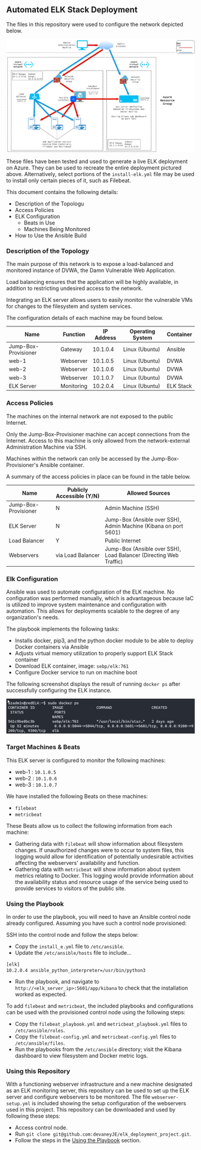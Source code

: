 ## Automated ELK Stack Deployment

The files in this repository were used to configure the network depicted below.

![Azure Network Diagram:](Diagrams/ELK_Azure_Deployment.png)

These files have been tested and used to generate a live ELK deployment on Azure. They can be used to recreate the entire deployment pictured above. Alternatively, select portions of the `install-elk.yml` file may be used to install only certain pieces of it, such as Filebeat.


This document contains the following details:
- Description of the Topologu
- Access Policies
- ELK Configuration
  - Beats in Use
  - Machines Being Monitored
- How to Use the Ansible Build


### Description of the Topology

The main purpose of this network is to expose a load-balanced and monitored instance of DVWA, the Damn Vulnerable Web Application.

Load balancing ensures that the application will be highly available, in addition to restricting undesired access to the network.

Integrating an ELK server allows users to easily monitor the vulnerable VMs for changes to the filesystem and system services.

The configuration details of each machine may be found below.

| Name                 | Function   | IP Address | Operating System | Container |
|----------------------|------------|------------|------------------|-----------|
| Jump-Box-Provisioner | Gateway    | 10.1.0.4   | Linux (Ubuntu)   | Ansible   |
| web-1                | Webserver  | 10.1.0.5   | Linux (Ubuntu)   | DVWA      |
| web-2                | Webserver  | 10.1.0.6   | Linux (Ubuntu)   | DVWA      |
| web-3                | Webserver  | 10.1.0.7   | Linux (Ubuntu)   | DVWA      |
| ELK Server           | Monitoring | 10.2.0.4   | Linux (Ubuntu)   | ELK Stack |

### Access Policies

The machines on the internal network are not exposed to the public Internet. 

Only the Jump-Box-Provisioner machine can accept connections from the Internet. Access to this machine is only allowed from the network-external Administration Machine via SSH.

Machines within the network can only be accessed by the Jump-Box-Provisioner's Ansible container.

A summary of the access policies in place can be found in the table below.

| Name                 | Publicly Accessible (Y/N) | Allowed Sources                                                    |
|----------------------|---------------------------|--------------------------------------------------------------------|
| Jump-Box-Provisioner | N                         | Admin Machine (SSH)                                                |
| ELK Server           | N                         | Jump-Box (Ansible over SSH), Admin Machine (Kibana on port 5601)        |
| Load Balancer        | Y                         | Public Internet                                                    |
| Webservers           | via Load Balancer         | Jump-Box (Ansible over SSH), Load Balancer (Directing Web Traffic) |

### Elk Configuration

Ansible was used to automate configuration of the ELK machine. No configuration was performed manually, which is advantageous because IaC is utilized to improve system maintenance and configuration with automation. This allows for deployments scalable to the degree of any organization's needs.

The playbook implements the following tasks:
- Installs docker, pip3, and the python docker module to be able to deploy Docker containers via Ansible
- Adjusts virtual memory utilization to properly support ELK Stack container
- Download ELK container, image: `sebp/elk:761`
- Configure Docker service to run on machine boot

The following screenshot displays the result of running `docker ps` after successfully configuring the ELK instance.

![docker ps output](images/elk_docker-ps.png)

### Target Machines & Beats
This ELK server is configured to monitor the following machines:
- web-1 : `10.1.0.5`
- web-2 : `10.1.0.6`
- web-3 : `10.1.0.7`


We have installed the following Beats on these machines:
- `filebeat`
- `metricbeat`

These Beats allow us to collect the following information from each machine:
- Gathering data with `filebeat` will show information about filesystem changes. If unauthorized changes were to occur to system files, this logging would allow for identification of potentially undesirable activities affecting the webservers' availability and function.
- Gathering data with `metricbeat` will show information about system metrics relating to Docker. This logging would provide information about the availability status and resource usage of the service being used to provide services to visitors of the public site.

### Using the Playbook
In order to use the playbook, you will need to have an Ansible control node already configured. Assuming you have such a control node provisioned: 

SSH into the control node and follow the steps below:
- Copy the `install_e.yml` file to `/etc/ansible`. 
- Update the `/etc/ansible/hosts` file to include...
```
[elk]
10.2.0.4 ansible_python_interpreter=/usr/bin/python3
```
- Run the playbook, and navigate to `http://<elk_server_ip>:5601/app/kibana` to check that the installation worked as expected.

To add `filebeat` and `metricbeat`, the included playbooks and configurations can be used with the provisioned control node using the following steps:
- Copy the `filebeat_playbook.yml` and `metricbeat_playbook.yml` files to `/etc/ansible/roles`. 
- Copy the `filebeat-config.yml` and `metricbeat-config.yml` files to `/etc/ansible/files`. 
- Run the playbooks from the `/etc/ansible` directory; visit the Kibana dashboard to view filesystem and Docker metric logs.

### Using this Repository
With a functioning webserver infrastructure and a new machine designated as an ELK monitoring server, this repository can be used to set up the ELK server and configure webservers to be monitored. The file `webserver-setup.yml` is included showing the setup configuration of the webservers used in this project. This repository can be downloaded and used by following these steps:
- Access control node.
- Run `git clone git@github.com:devaneyJE/elk_deployment_project.git`.
- Follow the steps in the [Using the Playbook](#Using-the-Playbook) section.
